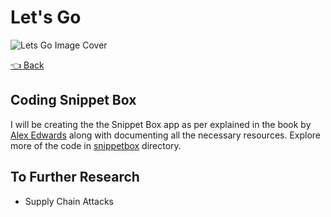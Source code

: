 # Let's Go

![Lets Go Image Cover](https://public-files.gumroad.com/variants/kd9c6mtohyhbwvdiia7u5fvobq1i/e62e4bcd3d858e4839b5c2b465bae257f22dc2666e91f438860b8031380a9984)

[👈 Back](../README.md)

## Coding Snippet Box

I will be creating the the Snippet Box app as per explained in the book by [Alex Edwards](https://github.com/alexedwards) along with documenting all the necessary resources. Explore more of the code in [snippetbox](./snippetbox) directory.

## To Further Research

- Supply Chain Attacks
